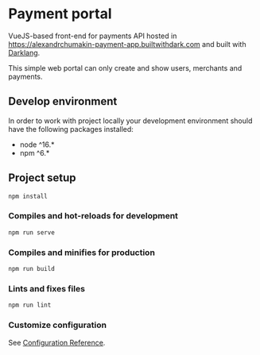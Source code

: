 # Payment portal
VueJS-based front-end for payments API hosted in https://alexandrchumakin-payment-app.builtwithdark.com and built with [Darklang](https://darklang.com/).

This simple web portal can only create and show users, merchants and payments.

## Develop environment
In order to work with project locally your development environment should have the following packages installed:
- node ^16.*
- npm ^6.*

## Project setup
```
npm install
```

### Compiles and hot-reloads for development
```
npm run serve
```

### Compiles and minifies for production
```
npm run build
```

### Lints and fixes files
```
npm run lint
```

### Customize configuration
See [Configuration Reference](https://cli.vuejs.org/config/).
